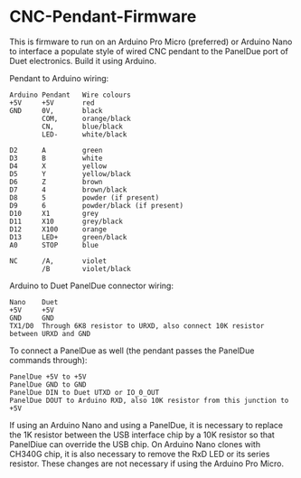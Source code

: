 # CNC-Pendant-Firmware

This is firmware to run on an Arduino Pro Micro (preferred) or Arduino Nano to interface a populate style of wired CNC pendant to the PanelDue port of Duet electronics. Build it using Arduino. 

Pendant to Arduino wiring:

```
Arduino Pendant   Wire colours
+5V     +5V       red
GND     0V,       black
        COM,      orange/black
        CN,       blue/black
        LED-      white/black

D2      A         green
D3      B         white
D4      X         yellow
D5      Y         yellow/black
D6      Z         brown
D7      4         brown/black
D8      5         powder (if present)
D9      6         powder/black (if present)
D10     X1        grey
D11     X10       grey/black
D12     X100      orange
D13     LED+      green/black
A0      STOP      blue

NC      /A,       violet
        /B        violet/black
```

Arduino to Duet PanelDue connector wiring:
```
Nano    Duet
+5V     +5V
GND     GND
TX1/D0  Through 6K8 resistor to URXD, also connect 10K resistor between URXD and GND
```

To connect a PanelDue as well (the pendant passes the PanelDue commands through):
```
PanelDue +5V to +5V
PanelDue GND to GND
PanelDue DIN to Duet UTXD or IO_0_OUT
PanelDue DOUT to Arduino RXD, also 10K resistor from this junction to +5V
```

If using an Arduino Nano and using a PanelDue, it is necessary to replace the 1K resistor between the USB interface chip by a 10K resistor so that PanelDiue can override the USB chip. On Arduino Nano clones with CH340G chip, it is also necessary to remove the RxD LED or its series resistor. These changes are not necessary if using the Arduino Pro Micro.

